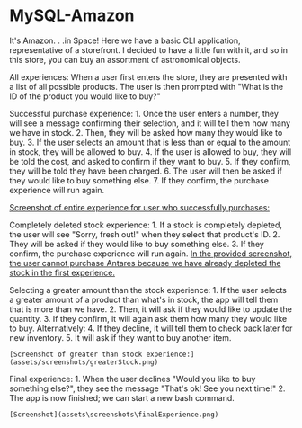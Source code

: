 # MySQL-Amazon
It's Amazon. . .in Space!
Here we have a basic CLI application, representative of a storefront.
I decided to have a little fun with it, and so in this store, you can buy an assortment of astronomical objects.

All experiences:
    When a user first enters the store, they are presented with a list of all possible products.
    The user is then prompted with "What is the ID of the product you would like to buy?"

Successful purchase experience:
    1.  Once the user enters a number, they will see a message confirming their selection, and it will tell them how many we have in stock.
    2.  Then, they will be asked how many they would like to buy.
    3.  If the user selects an amount that is less than or equal to the amount in stock, they will be allowed to buy.
    4.  If the user is allowed to buy, they will be told the cost, and asked to confirm if they want to buy.
    5.  If they confirm, they will be told they have been charged.
    6.  The user will then be asked if they would like to buy something else.
    7.  If they confirm, the purchase experience will run again.

[Screenshot of entire experience for user who successfully purchases: ](assets/screenshots/successfulPurchase.png)

Completely deleted stock experience:
    1.  If a stock is completely depleted, the user will see "Sorry, fresh out!" when they select that product's ID.
    2.  They will be asked if they would like to buy something else.
    3.  If they confirm, the purchase experience will run again.
    [In the provided screenshot, the user cannot purchase Antares because we have already depleted the stock in the first experience.](assets/screenshots/completelyDepleted.png)

Selecting a greater amount than the stock experience:
    1.  If the user selects a greater amount of a product than what's in stock, the app will tell them that is more than we have.
    2.  Then, it will ask if they would like to update the quantity.
    3.  If they confirm, it will again ask them how many they would like to buy.
    Alternatively:
    4.  If they decline, it will tell them to check back later for new inventory.
    5.  It will ask if they want to buy another item.

    [Screenshot of greater than stock experience:](assets/screenshots/greaterStock.png)

Final experience:
    1.  When the user declines "Would you like to buy something else?", they see the message "That's ok! See you next time!"
    2.  The app is now finished; we can start a new bash command.

    [Screenshot](assets\screenshots\finalExperience.png)



